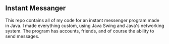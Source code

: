 ## Instant Messanger
This repo contains all of my code for an instant messenger program made in Java. I made everything custom, using Java Swing and Java's networking system. The program has accounts, friends, and of course the ability to send messages.
